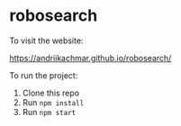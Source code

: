 # robosearch

To visit the website:

  https://andriikachmar.github.io/robosearch/

To run the project:

1. Clone this repo
2. Run `npm install`
3. Run `npm start`
